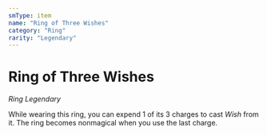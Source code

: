 ```yaml
---
smType: item
name: "Ring of Three Wishes"
category: "Ring"
rarity: "Legendary"
---
```


# Ring of Three Wishes
*Ring Legendary*

While wearing this ring, you can expend 1 of its 3 charges to cast *Wish* from it. The ring becomes nonmagical when you use the last charge.
